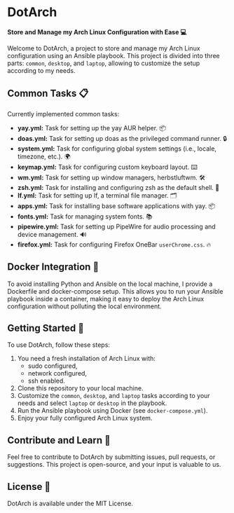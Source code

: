 # DotArch

**Store and Manage my Arch Linux Configuration with Ease 💻**

Welcome to DotArch, a project to store and manage my Arch Linux configuration using
an Ansible playbook.
This project is divided into three parts: `common`, `desktop`,
and `laptop`, allowing to customize the setup according to my needs.

## Common Tasks 📋

Currently implemented common tasks:

- **yay.yml:** Task for setting up the yay AUR helper. 📦
- **doas.yml:** Task for setting up doas as the privileged command runner. 🔒
- **system.yml:** Task for configuring global system settings (i.e., locale, timezone,
  etc.). 🌍
- **keymap.yml:** Task for configuring custom keyboard layout. ⌨️
- **wm.yml:** Task for setting up window managers, herbstluftwm. 🛠️
- **zsh.yml:** Task for installing and configuring zsh as the default shell. 🐚
- **lf.yml:** Task for setting up lf, a terminal file manager. 🗂️
- **apps.yml:** Task for installing base software applications with yay. 📦
- **fonts.yml:** Task for managing system fonts. 📚
- **pipewire.yml:** Task for setting up PipeWire for audio processing and device
  management. 🔊
- **firefox.yml:** Task for configuring Firefox OneBar `userChrome.css`. 🔥

## Docker Integration 🐳

To avoid installing Python and Ansible on the local machine, I provide a Dockerfile
and docker-compose setup.
This allows you to run your Ansible playbook inside a container,
making it easy to deploy the Arch Linux configuration
without polluting the local environment.

## Getting Started 🚀

To use DotArch, follow these steps:

1. You need a fresh installation of Arch Linux with:
    - sudo configured,
    - network configured,
    - ssh enabled.
2. Clone this repository to your local machine.
3. Customize the `common`, `desktop`, and `laptop` tasks according to your needs and
   select `laptop` or `desktop` in the playbook.
4. Run the Ansible playbook using Docker (see `docker-compose.yml`).
5. Enjoy your fully configured Arch Linux system.

## Contribute and Learn 🤝

Feel free to contribute to DotArch by submitting issues, pull requests, or suggestions.
This project is open-source, and your input is valuable to us.

## License 📜

DotArch is available under the MIT License.
